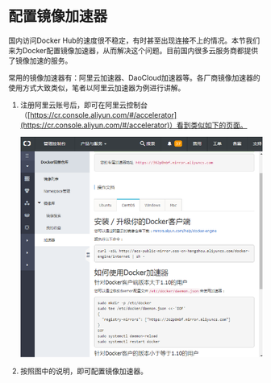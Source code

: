 # 配置镜像加速器

国内访问Docker Hub的速度很不稳定，有时甚至出现连接不上的情况。本节我们来为Docker配置镜像加速器，从而解决这个问题。目前国内很多云服务商都提供了镜像加速的服务。

常用的镜像加速器有：阿里云加速器、DaoCloud加速器等。各厂商镜像加速器的使用方式大致类似，笔者以阿里云加速器为例进行讲解。

1. 注册阿里云账号后，即可在阿里云控制台（[https://cr.console.aliyun.com/#/accelerator](https://cr.console.aliyun.com/#/accelerator)）看到类似如下的页面。

   ![](images/镜像加速器.png)

2. 按照图中的说明，即可配置镜像加速器。